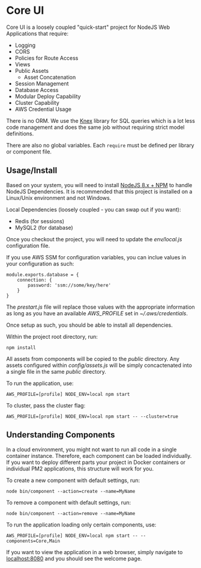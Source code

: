 # Core UI

Core UI is a loosely coupled "quick-start" project for NodeJS Web Applications that require:

- Logging
- CORS
- Policies for Route Access
- Views
- Public Assets
	- Asset Concatenation
- Session Management
- Database Access
- Modular Deploy Capability
- Cluster Capability
- AWS Credential Usage

There is no ORM.  We use the [Knex](http://knexjs.org/) library for SQL queries which is a lot less code management and does the same job without requiring strict model definitions.

There are also no global variables.  Each `require` must be defined per library or component file.

## Usage/Install ##

Based on your system, you will need to install [NodeJS 8.x + NPM](http://nodejs.org/download/) to handle NodeJS Dependencies.  It is recommended that this project is installed on a Linux/Unix environment and not Windows.

Local Dependencies (loosely coupled - you can swap out if you want):

* Redis (for sessions)
* MySQL2 (for database)

Once you checkout the project, you will need to update the *env/local.js* configuration file.

If you use AWS SSM for configuration variables, you can inclue values in your configuration as such:

	module.exports.database = {
		connection: {
			password: 'ssm://some/key/here'
		}
	}

The *prestart.js* file will replace those values with the appropriate information as long as you have
an available *AWS_PROFILE* set in *~/.aws/credentials*.

Once setup as such, you should be able to install all dependencies.

Within the project root directory, run:

	npm install

All assets from components will be copied to the *public* directory.  Any assets configured within  *config/assets.js* will be simply concactenated into a single file in the same *public* directory.

To run the application, use:

	AWS_PROFILE=[profile] NODE_ENV=local npm start

To cluster, pass the cluster flag:

	AWS_PROFILE=[profile] NODE_ENV=local npm start -- --cluster=true

## Understanding Components
In a cloud environment, you might not want to run all code in a single container instance. Therefore, each component can be loaded individually. If you want to deploy different parts your project in Docker containers or individual PM2 applications, this structure will work for you.

To create a new component with default settings, run:

	node bin/component --action=create --name=MyName

To remove a component with default settings, run:

	node bin/component --action=remove --name=MyName

To run the application loading only certain components, use:

	AWS_PROFILE=[profile] NODE_ENV=local npm start -- --components=Core,Main

If you want to view the application in a web browser, simply navigate to [localhost:8080](http://localhost:80807) and you should see the welcome page.
